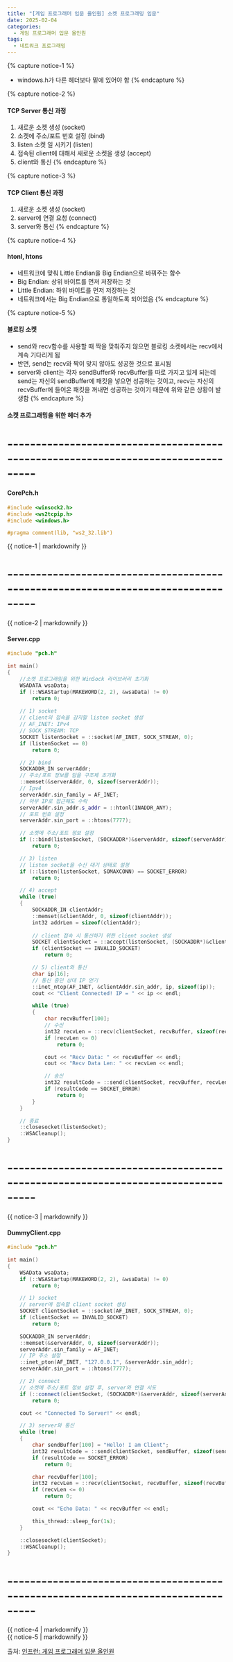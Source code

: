 ```yaml
---
title: "[게임 프로그래머 입문 올인원] 소켓 프로그래밍 입문"
date: 2025-02-04
categories:
  - 게임 프로그래머 입문 올인원
tags:
  - 네트워크 프로그래밍
---
```




{% capture notice-1 %}
* windows.h가 다른 헤더보다 밑에 있어야 함
{% endcapture %}

{% capture notice-2 %}
#### TCP Server 통신 과정

1. 새로운 소켓 생성 (socket)
2. 소켓에 주소/포트 번호 설정 (bind)
3. listen 소켓 일 시키기 (listen)
4. 접속된 client에 대해서 새로운 소켓을 생성 (accept)
5. client와 통신
{% endcapture %}

{% capture notice-3 %}
#### TCP Client 통신 과정

1. 새로운 소켓 생성 (socket)
2. server에 연결 요청 (connect)
3. server와 통신
{% endcapture %}

{% capture notice-4 %}
#### htonl, htons

* 네트워크에 맞춰 Little Endian을 Big Endian으로 바꿔주는 함수
* Big Endian: 상위 바이트를 먼저 저장하는 것
* Little Endian: 하위 바이트를 먼저 저장하는 것
* 네트워크에서는 Big Endian으로 통일하도록 되어있음
{% endcapture %}

{% capture notice-5 %}
#### 블로킹 소켓

* send와 recv함수를 사용할 때 짝을 맞춰주지 않으면 블로킹 소켓에서는 recv에서 계속 기다리게 됨
* 반면, send는 recv와 짝이 맞지 않아도 성공한 것으로 표시됨
* server와 client는 각자 sendBuffer와 recvBuffer를 따로 가지고 있게 되는데 send는 자신의 sendBuffer에 패킷을 넣으면 성공하는 것이고, recv는 자신의 recvBuffer에 들어온 패킷을 꺼내면 성공하는 것이기 때문에 위와 같은 상황이 발생함
{% endcapture %}



#### 소켓 프로그래밍을 위한 헤더 추가
# ---------------------------------------------------------------------------------
#### CorePch.h
```cpp
#include <winsock2.h>
#include <ws2tcpip.h>
#include <windows.h>

#pragma comment(lib, "ws2_32.lib")
```

<div class="notice">
  {{ notice-1 | markdownify }}
</div>

# ---------------------------------------------------------------------------------
<div class="notice">
  {{ notice-2 | markdownify }}
</div>

#### Server.cpp
```cpp
#include "pch.h"

int main()
{
	//소켓 프로그래밍을 위한 WinSock 라이브러리 초기화 
	WSADATA wsaData;
	if (::WSAStartup(MAKEWORD(2, 2), &wsaData) != 0)
		return 0;
	
	// 1) socket
	// client의 접속을 감지할 listen socket 생성
	// AF_INET: IPv4
	// SOCK_STREAM: TCP
	SOCKET listenSocket = ::socket(AF_INET, SOCK_STREAM, 0);
	if (listenSocket == 0)
		return 0;

	// 2) bind
	SOCKADDR_IN serverAddr;
	// 주소/포트 정보를 담을 구조체 초기화
	::memset(&serverAddr, 0, sizeof(serverAddr));
	// Ipv4
	serverAddr.sin_family = AF_INET;
	// 아무 IP로 접근해도 수락
	serverAddr.sin_addr.s_addr = ::htonl(INADDR_ANY);
	// 포트 번호 설정
	serverAddr.sin_port = ::htons(7777);

	// 소켓에 주소/포트 정보 설정
	if (::bind(listenSocket, (SOCKADDR*)&serverAddr, sizeof(serverAddr)) == SOCKET_ERROR)
		return 0;

	// 3) listen
	// listen socket을 수신 대기 상태로 설정
	if (::listen(listenSocket, SOMAXCONN) == SOCKET_ERROR)
		return 0;

	// 4) accept
	while (true)
	{
		SOCKADDR_IN clientAddr;
		::memset(&clientAddr, 0, sizeof(clientAddr));
		int32 addrLen = sizeof(clientAddr);
		
		// client 접속 시 통신하기 위한 client socket 생성
		SOCKET clientSocket = ::accept(listenSocket, (SOCKADDR*)&clientAddr, &addrLen);
		if (clientSocket == INVALID_SOCKET)
			return 0;

		// 5) client와 통신
		char ip[16];
		// 통신 중인 상대 IP 얻기
		::inet_ntop(AF_INET, &clientAddr.sin_addr, ip, sizeof(ip));
		cout << "Client Connected! IP = " << ip << endl;

		while (true)
		{
			char recvBuffer[100];
			// 수신
			int32 recvLen = ::recv(clientSocket, recvBuffer, sizeof(recvBuffer), 0);
			if (recvLen <= 0)
				return 0;

			cout << "Recv Data: " << recvBuffer << endl;
			cout << "Recv Data Len: " << recvLen << endl;

			// 송신
			int32 resultCode = ::send(clientSocket, recvBuffer, recvLen, 0);
			if (resultCode == SOCKET_ERROR)
				return 0;
		}
	}

	// 종료
	::closesocket(listenSocket);
	::WSACleanup();
}
```
# ---------------------------------------------------------------------------------
<div class="notice">
  {{ notice-3 | markdownify }}
</div>

#### DummyClient.cpp
```cpp
#include "pch.h"

int main()
{
	WSAData wsaData;
	if (::WSAStartup(MAKEWORD(2, 2), &wsaData) != 0)
		return 0;

	// 1) socket
	// server에 접속할 client socket 생성
	SOCKET clientSocket = ::socket(AF_INET, SOCK_STREAM, 0);
	if (clientSocket == INVALID_SOCKET)
		return 0;

	SOCKADDR_IN serverAddr;
	::memset(&serverAddr, 0, sizeof(serverAddr));
	serverAddr.sin_family = AF_INET;
	// IP 주소 설정
	::inet_pton(AF_INET, "127.0.0.1", &serverAddr.sin_addr);
	serverAddr.sin_port = ::htons(7777);

	// 2) connect
	// 소켓에 주소/포트 정보 설정 후, server와 연결 시도
	if (::connect(clientSocket, (SOCKADDR*)&serverAddr, sizeof(serverAddr)) == SOCKET_ERROR)
		return 0;

	cout << "Connected To Server!" << endl;

	// 3) server와 통신
	while (true)
	{
		char sendBuffer[100] = "Hello! I am Client";
		int32 resultCode = ::send(clientSocket, sendBuffer, sizeof(sendBuffer), 0);
		if (resultCode == SOCKET_ERROR)
			return 0;

		char recvBuffer[100];
		int32 recvLen = ::recv(clientSocket, recvBuffer, sizeof(recvBuffer), 0);
		if (recvLen <= 0)
			return 0;

		cout << "Echo Data: " << recvBuffer << endl;

		this_thread::sleep_for(1s);
	}

	::closesocket(clientSocket);
	::WSACleanup();
}
```
# ---------------------------------------------------------------------------------
<div class="notice">
  {{ notice-4 | markdownify }}
</div>

<div class="notice">
  {{ notice-5 | markdownify }}
</div>

출처: [인프런: 게임 프로그래머 입문 올인원][source]

[source]: https://www.inflearn.com/course/%EA%B2%8C%EC%9E%84-%ED%94%84%EB%A1%9C%EA%B7%B8%EB%9E%98%EB%A8%B8-%EC%9E%85%EB%AC%B8-%EC%98%AC%EC%9D%B8%EC%9B%90-rookiss/dashboard

